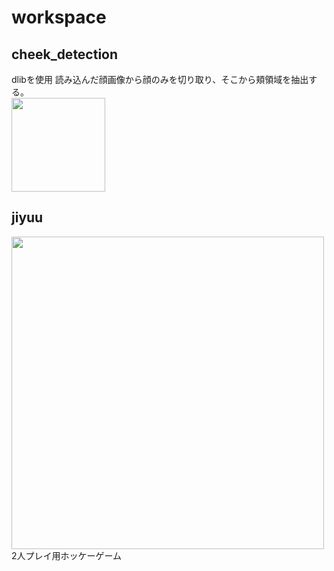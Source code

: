 # workspace
## cheek_detection
dlibを使用
読み込んだ顔画像から顔のみを切り取り、そこから頬領域を抽出する。<br>
<img src="https://user-images.githubusercontent.com/57473822/223139924-27954747-61a3-46d6-9352-5dfde42f9f44.png" width="150px">




## jiyuu
<img src="https://user-images.githubusercontent.com/57473822/223124078-83199a90-bf37-4623-9d07-01f77ede6971.png" width="500px">
2人プレイ用ホッケーゲーム
